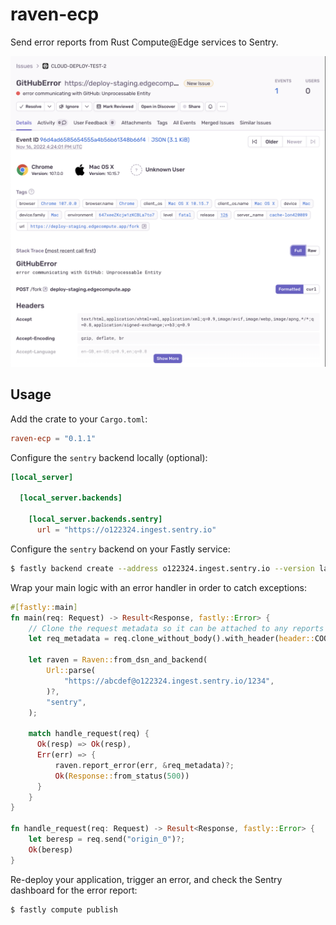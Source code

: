 # raven-ecp

Send error reports from Rust Compute@Edge services to Sentry.

![A screenshot of the Sentry dashboard displaying an error in a Compute@Edge application](docs/screenshot.png)

## Usage

Add the crate to your `Cargo.toml`:

```toml
raven-ecp = "0.1.1"
```

Configure the `sentry` backend locally (optional):

```toml
[local_server]

  [local_server.backends]

    [local_server.backends.sentry]
      url = "https://o122324.ingest.sentry.io"
```

Configure the `sentry` backend on your Fastly service:

```sh
$ fastly backend create --address o122324.ingest.sentry.io --version latest --autoclone
```

Wrap your main logic with an error handler in order to catch exceptions:

```rust
#[fastly::main]
fn main(req: Request) -> Result<Response, fastly::Error> {
    // Clone the request metadata so it can be attached to any reports later.
    let req_metadata = req.clone_without_body().with_header(header::COOKIE, "REDACTED");

    let raven = Raven::from_dsn_and_backend(
        Url::parse(
            "https://abcdef@o122324.ingest.sentry.io/1234",
        )?,
        "sentry",
    );

    match handle_request(req) {
      Ok(resp) => Ok(resp),
      Err(err) => {
          raven.report_error(err, &req_metadata)?;
          Ok(Response::from_status(500))
      }
    }
}

fn handle_request(req: Request) -> Result<Response, fastly::Error> {
    let beresp = req.send("origin_0")?;
    Ok(beresp)
}
```

Re-deploy your application, trigger an error, and check the Sentry dashboard for the error report:

```
$ fastly compute publish
```

